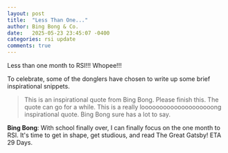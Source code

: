 ```yaml
---
layout: post
title:  "Less Than One..."
author: Bing Bong & Co.
date:   2025-05-23 23:45:07 -0400
categories: rsi update
comments: true
---
```


Less than one month to RSI!!! Whopee!!!

To celebrate, some of the donglers have chosen to write up some brief inspirational snippets.

> This is an inspirational quote from Bing Bong. Please finish this.
> The quote can go for a while.
> This is a really loooooooooooooooooooong inspirational quote. Bing Bong sure has a lot to say.

**Bing Bong**: With school finally over, I can finally focus on the one month to RSI. It's time to get in shape, get studious, and read The Great Gatsby! ETA 29 Days.
